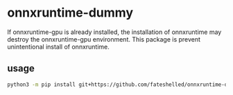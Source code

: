# onnxruntime-dummy

If onnxruntime-gpu is already installed, the installation of onnxruntime may destroy the onnxruntime-gpu environment.
This package is prevent unintentional install of onnxruntime.

## usage
```bash
python3 -m pip install git+https://github.com/fateshelled/onnxruntime-dummy
```
